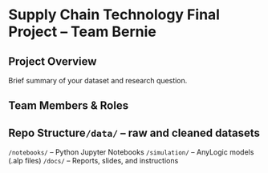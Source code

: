 # Supply Chain Technology Final Project – Team Bernie
## Project Overview
Brief summary of your dataset and research question.
## Team Members & Roles
## Repo Structure`/data/` – raw and cleaned datasets
`/notebooks/` – Python Jupyter Notebooks
`/simulation/` – AnyLogic models (.alp files)
`/docs/` – Reports, slides, and instructions
